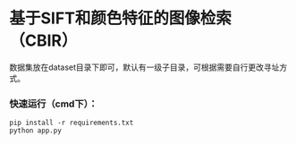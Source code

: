 # 基于SIFT和颜色特征的图像检索（CBIR）
​	数据集放在dataset目录下即可，默认有一级子目录，可根据需要自行更改寻址方式。

### 快速运行（cmd下）：

~~~
pip install -r requirements.txt
python app.py
~~~

